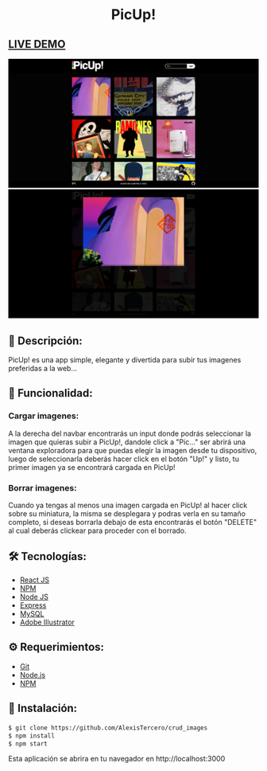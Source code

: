 # <div align="center"> PicUp!</div>

## <a href="..." target="_blank">LIVE DEMO</a>

<a href="">
<img src="./PicUp01.png"/>
</a>
<a href="">
<img src="./PicUp02.png"/>
</a>

## 📄 Descripción:

<p align="left">PicUp! es una app simple, elegante y divertida para subir tus imagenes preferidas a la web...</p>

## 📱 Funcionalidad:

<h3>Cargar imagenes:</h3>
<p align="left">A la derecha del navbar encontrarás un input donde podrás seleccionar la imagen que quieras subir a PicUp!, dandole click a "Pic..." ser abrirá una ventana exploradora para que puedas elegir la imagen desde tu dispositivo, luego de seleccionarla deberás hacer click en el botón "Up!" y listo, tu primer imagen ya se encontrará cargada en PicUp!</p>

<h3>Borrar imagenes:</h3>
<p align="left">Cuando ya tengas al menos una imagen cargada en PicUp! al hacer click sobre su miniatura, la misma se desplegara y podras verla en su tamaño completo, si deseas borrarla debajo de esta encontrarás el botón "DELETE" al cual deberás clickear para proceder con el borrado.</p>

## 🛠️ Tecnologías:

<ul>
  <li><a href="https://reactjs.org/">React JS</a></li>
  <li><a href="https://www.npmjs.com/">NPM</a></li>
  <li><a href="https://nodejs.org/en/">Node JS</a></li>
  <li><a href="https://expressjs.com/">Express</a></li>
  <li><a href="https://www.mysql.com/">MySQL</a></li>
  <li><a href="https://www.adobe.com/la/products/illustrator.html">Adobe Illustrator</a></li>
</ul>

## ⚙️ Requerimientos:

<ul>
  <li><a href="https://git-scm.com/">Git</a></li>
  <li><a href="https://nodejs.org/en/">Node.js</a></li>
  <li><a href="https://www.npmjs.com/">NPM</a></li>
</ul>

## 🚀 Instalación:

```
$ git clone https://github.com/AlexisTercero/crud_images
$ npm install
$ npm start
```

Esta aplicación se abrira en tu navegador en http://localhost:3000
